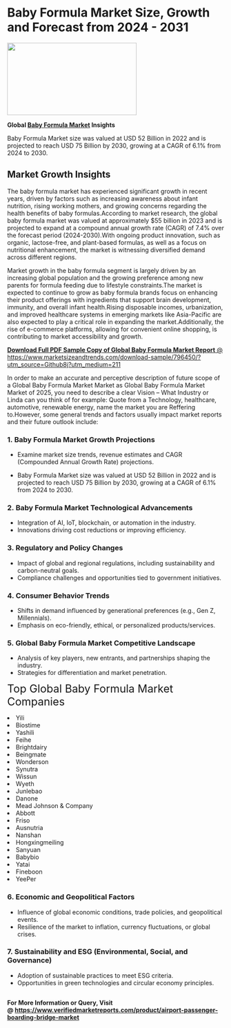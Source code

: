 <H1>Baby Formula Market Size, Growth and Forecast from 2024 - 2031</H1><img class="aligncenter size-medium wp-image-584254" src="https://thirdeyenews.in/wp-content/uploads/2024/09/Global-Market-Research-300x168.jpeg" alt="" width="300" height="168" /><p><strong>Global&nbsp;<a href="https://www.marketsizeandtrends.com/download-sample/796450/?utm_source=Github8j?utm_medium=211">Baby Formula Market</a> Insights</strong></p><p>Baby Formula Market size was valued at USD 52 Billion in 2022 and is projected to reach USD 75 Billion by 2030, growing at a CAGR of 6.1% from 2024 to 2030.</p><p><h2>Market Growth Insights</h2> <p>The baby formula market has experienced significant growth in recent years, driven by factors such as increasing awareness about infant nutrition, rising working mothers, and growing concerns regarding the health benefits of baby formulas.According to market research, the global baby formula market was valued at approximately $55 billion in 2023 and is projected to expand at a compound annual growth rate (CAGR) of 7.4% over the forecast period (2024-2030).With ongoing product innovation, such as organic, lactose-free, and plant-based formulas, as well as a focus on nutritional enhancement, the market is witnessing diversified demand across different regions.</p> <p><a href="download_sample_link"></a></p> <p>Market growth in the baby formula segment is largely driven by an increasing global population and the growing preference among new parents for formula feeding due to lifestyle constraints.The market is expected to continue to grow as baby formula brands focus on enhancing their product offerings with ingredients that support brain development, immunity, and overall infant health.Rising disposable incomes, urbanization, and improved healthcare systems in emerging markets like Asia-Pacific are also expected to play a critical role in expanding the market.Additionally, the rise of e-commerce platforms, allowing for convenient online shopping, is contributing to market accessibility and growth.</p> <p><a href="get_more_link"></p><p><span class=""><strong>Download Full PDF Sample Copy of Global Baby Formula Market Report</strong> @ <a href="https://www.marketsizeandtrends.com/download-sample/796450/?utm_source=Github8j?utm_medium=211" target="_blank">https://www.marketsizeandtrends.com/download-sample/796450/?utm_source=Github8j?utm_medium=211</a></span></p><p>In order to make an accurate and perceptive description of future scope of a Global&nbsp;Baby Formula Market Market as Global&nbsp;Baby Formula Market Market of 2025, you need to describe a clear Vision &ndash; What Industry or Linda can you think of for example: Quote from a Technology, healthcare, automotive, renewable energy, name the market you are Reffering to.However, some general trends and factors usually impact market reports and their future outlook include:</p><h3>1.&nbsp;<strong>Baby Formula Market Growth Projections</strong></h3><ul><li>Examine market size trends, revenue estimates and CAGR (Compounded Annual Growth Rate) projections.</li><li><p>Baby Formula Market size was valued at USD 52 Billion in 2022 and is projected to reach USD 75 Billion by 2030, growing at a CAGR of 6.1% from 2024 to 2030.</p></li></ul><h3>2.&nbsp;<strong>Baby Formula Market Technological Advancements</strong></h3><ul><li>Integration of AI, IoT, blockchain, or automation in the industry.</li><li>Innovations driving cost reductions or improving efficiency.</li></ul><h3>3.&nbsp;<strong>Regulatory and Policy Changes</strong></h3><ul><li>Impact of global and regional regulations, including sustainability and carbon-neutral goals.</li><li>Compliance challenges and opportunities tied to government initiatives.</li></ul><h3>4.&nbsp;<strong>Consumer Behavior Trends</strong></h3><ul><li>Shifts in demand influenced by generational preferences (e.g., Gen Z, Millennials).</li><li>Emphasis on eco-friendly, ethical, or personalized products/services.</li></ul><h3>5.&nbsp;<strong>Global Baby Formula Market Competitive Landscape</strong></h3><ul><li>Analysis of key players, new entrants, and partnerships shaping the industry.</li><li>Strategies for differentiation and market penetration.</li></ul><p data-pm-slice="1 1 []"><span style="color: inherit; font-family: inherit; font-size: 25px;">Top Global Baby Formula Market Companies</span></p><div class="" data-test-id=""><p><li>Yili</li><li> Biostime</li><li> Yashili</li><li> Feihe</li><li> Brightdairy</li><li> Beingmate</li><li> Wonderson</li><li> Synutra</li><li> Wissun</li><li> Wyeth</li><li> Junlebao</li><li> Danone</li><li> Mead Johnson & Company</li><li> Abbott</li><li> Friso</li><li> Ausnutria</li><li> Nanshan</li><li> Hongxingmeiling</li><li> Sanyuan</li><li> Babybio</li><li> Yatai</li><li> Fineboon</li><li> YeePer</li></p></div><h3>6.&nbsp;<strong>Economic and Geopolitical Factors</strong></h3><ul><li>Influence of global economic conditions, trade policies, and geopolitical events.</li><li>Resilience of the market to inflation, currency fluctuations, or global crises.</li></ul><h3>7.&nbsp;<strong>Sustainability and ESG (Environmental, Social, and Governance)</strong></h3><ul><li>Adoption of sustainable practices to meet ESG criteria.</li><li>Opportunities in green technologies and circular economy principles.</li></ul><h2><strong style="font-size: 14px;">For More Information or Query, Visit @&nbsp;</strong><a style="background-color: #ffffff; font-size: 14px;" href="https://www.marketsizeandtrends.com/report/baby-formula-market/" target="_blank">https://www.verifiedmarketreports.com/product/airport-passenger-boarding-bridge-market</a></h2>